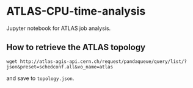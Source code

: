 # ATLAS-CPU-time-analysis
Jupyter notebook for ATLAS job analysis.

## How to retrieve the ATLAS topology
```
wget http://atlas-agis-api.cern.ch/request/pandaqueue/query/list/?json&preset=schedconf.all&vo_name=atlas
```
and save to `topology.json`.

